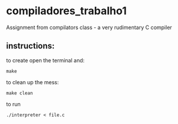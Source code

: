 # compiladores_trabalho1
Assignment from compilators class - a very rudimentary C compiler

## instructions:
   to create open the terminal and:
   ```Shell
   make
   ```

   to clean up the mess:
   ```Shell
   make clean
   ```
   
   to run
   ```Shell
   ./interpreter < file.c
   ```
   


